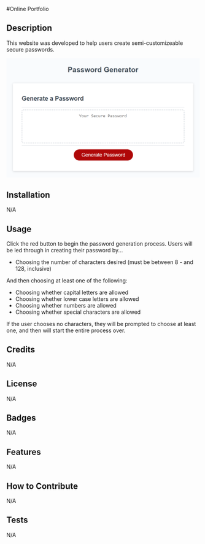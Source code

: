 #Online Portfolio

## Description

This website was developed to help users create semi-customizeable secure passwords.

![Screenshot of web application](Screenshot.png)

## Installation

N/A

## Usage

Click the red button to begin the password generation process.  Users will be led through in creating their password by...
* Choosing the number of characters desired (must be between 8 - and 128, inclusive)

And then choosing at least one of the following:
* Choosing whether capital letters are allowed
* Choosing whether lower case letters are allowed
* Choosing whether numbers are allowed
* Choosing whether special characters are allowed

If the user chooses no characters, they will be prompted to choose at least one, and then will start the entire process over.


## Credits

N/A

## License

N/A

## Badges

N/A

## Features

N/A

## How to Contribute

N/A

## Tests

N/A
